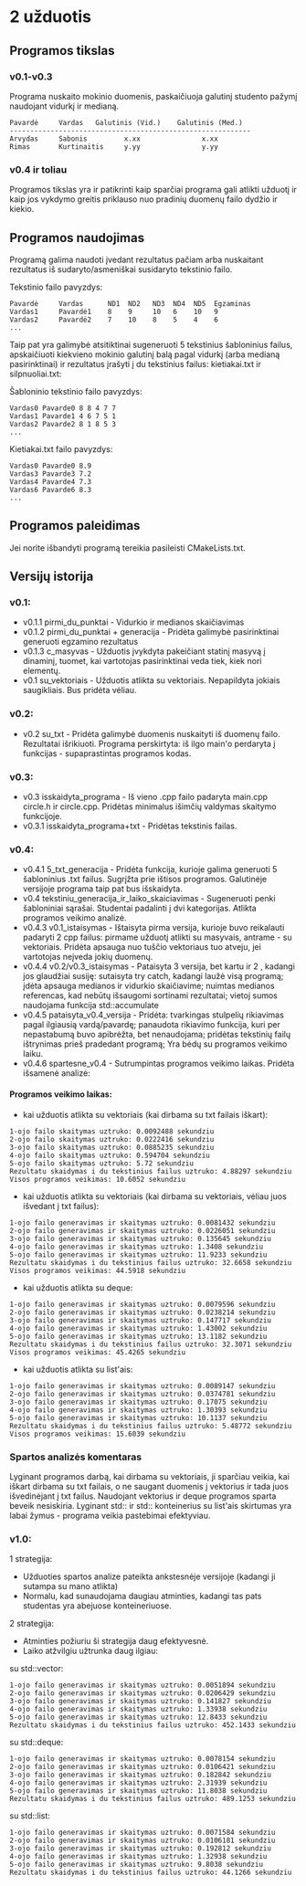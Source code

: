# 2 užduotis

## Programos tikslas

### v0.1-v0.3

Programa nuskaito mokinio duomenis, paskaičiuoja galutinį studento pažymį naudojant vidurkį ir medianą.
```shell
Pavardė     Vardas   Galutinis (Vid.)    Galutinis (Med.)
-----------------------------------------------------------
Arvydas     Sabonis         x.xx               x.xx
Rimas       Kurtinaitis     y.yy               y.yy
```
### v0.4 ir toliau

Programos tikslas yra ir patikrinti kaip sparčiai programa gali atlikti užduotį ir kaip jos vykdymo greitis priklauso nuo pradinių duomenų failo dydžio ir kiekio.

## Programos naudojimas

Programą galima naudoti įvedant rezultatus pačiam arba nuskaitant rezultatus iš sudaryto/asmeniškai susidaryto tekstinio failo.

Tekstinio failo pavyzdys:
```shell
Pavardė     Vardas      ND1  ND2   ND3  ND4  ND5  Egzaminas
Vardas1     Pavardė1    8    9     10   6    10   9
Vardas2     Pavardė2    7    10    8    5    4    6
...
```
Taip pat yra galimybė atsitiktinai sugeneruoti 5 tekstinius šabloninius failus, apskaičiuoti kiekvieno mokinio galutinį balą pagal vidurkį (arba medianą pasirinktinai) ir rezultatus įrašyti į du tekstinius failus: kietiakai.txt ir silpnuoliai.txt:

Šabloninio tekstinio failo pavyzdys:
```shell
Vardas0 Pavarde0 8 8 4 7 7 
Vardas1 Pavarde1 4 6 7 5 1 
Vardas2 Pavarde2 8 1 8 5 3
...
```
Kietiakai.txt failo pavyzdys:
```shell
Vardas0 Pavarde0 8.9
Vardas3 Pavarde3 7.2
Vardas4 Pavarde4 7.3
Vardas6 Pavarde6 8.3
...
```
## Programos paleidimas

Jei norite išbandyti programą tereikia pasileisti CMakeLists.txt.

## Versijų istorija

### v0.1:

* v0.1.1 pirmi_du_punktai - Vidurkio ir medianos skaičiavimas
* v0.1.2 pirmi_du_punktai + generacija - Pridėta galimybė pasirinktinai generuoti egzamino rezultatus
* v0.1.3 c_masyvas - Užduotis įvykdyta pakeičiant statinį masyvą į dinaminį, tuomet, kai vartotojas pasirinktinai veda tiek, kiek nori elementų.
* v0.1 su_vektoriais - Užduotis atlikta su vektoriais. Nepapildyta jokiais saugikliais. Bus pridėta vėliau.

### v0.2:

* v0.2 su_txt - Pridėta galimybė duomenis nuskaityti iš duomenų failo. Rezultatai išrikiuoti. Programa perskirtyta: iš ilgo main'o perdaryta į funkcijas - supaprastintas programos kodas.

### v0.3:

* v0.3 isskaidyta_programa - Iš vieno .cpp failo padaryta main.cpp circle.h ir circle.cpp. Pridėtas minimalus išimčių valdymas skaitymo funkcijoje.
* v0.3.1 isskaidyta_programa+txt - Pridėtas tekstinis failas.

### v0.4:

* v0.4.1 5_txt_generacija - Pridėta funkcija, kurioje galima generuoti 5 šabloninius .txt failus. Sugrįžta prie ištisos programos. Galutinėje versijoje programa taip pat bus išskaidyta.
* v0.4 tekstiniu_generacija_ir_laiko_skaiciavimas - Sugeneruoti penki šabloniniai sąrašai. Studentai padalinti į dvi kategorijas. Atlikta programos veikimo analizė.
* v0.4.3 v0.1_istaisymas - Ištaisyta pirma versija, kurioje buvo reikalauti padaryti 2 cpp failus: pirmame užduotį atlikti su masyvais, antrame - su vektoriais. Pridėta apsauga nuo tuščio vektoriaus tuo atveju, jei vartotojas neįveda jokių duomenų.
* v0.4.4 v0.2/v0.3_istaisymas - Pataisyta 3 versija, bet kartu ir 2 , kadangi jos glaudžiai susiję: sutaisyta try catch, kadangi laužė visą programą; įdėta apsauga medianos ir vidurkio skaičiavime; nuimtas medianos referencas, kad nebūtų išsaugomi sortinami rezultatai; vietoj sumos naudojama funkcija std::accumulate
* v0.4.5 pataisyta_v0.4_versija - Pridėta: tvarkingas stulpelių rikiavimas pagal ilgiausią vardą/pavardę; panaudota rikiavimo funkcija, kuri per nepastabumą buvo apibrėžta, bet nenaudojama; pridėtas tekstinių failų ištrynimas prieš pradedant programą; Yra bėdų su programos veikimo laiku.
* v0.4.6 spartesne_v0.4 - Sutrumpintas programos veikimo laikas. Pridėta išsamenė analizė:

#### Programos veikimo laikas:

* kai užduotis atlikta su vektoriais (kai dirbama su txt failais iškart):
```shell
1-ojo failo skaitymas uztruko: 0.0092488 sekundziu
2-ojo failo skaitymas uztruko: 0.0222416 sekundziu
3-ojo failo skaitymas uztruko: 0.0885235 sekundziu
4-ojo failo skaitymas uztruko: 0.594704 sekundziu
5-ojo failo skaitymas uztruko: 5.72 sekundziu
Rezultatu skaidymas i du tekstinius failus uztruko: 4.88297 sekundziu
Visos programos veikimas: 10.6052 sekundziu
```
* kai užduotis atlikta su vektoriais (kai dirbama su vektoriais, vėliau juos išvedant į txt failus):
```shell
1-ojo failo generavimas ir skaitymas uztruko: 0.0081432 sekundziu
2-ojo failo generavimas ir skaitymas uztruko: 0.0226051 sekundziu
3-ojo failo generavimas ir skaitymas uztruko: 0.135645 sekundziu
4-ojo failo generavimas ir skaitymas uztruko: 1.3408 sekundziu
5-ojo failo generavimas ir skaitymas uztruko: 11.9233 sekundziu
Rezultatu skaidymas i du tekstinius failus uztruko: 32.6658 sekundziu
Visos programos veikimas: 44.5918 sekundziu
```
* kai užduotis atlikta su deque:
```shell
1-ojo failo generavimas ir skaitymas uztruko: 0.0079596 sekundziu
2-ojo failo generavimas ir skaitymas uztruko: 0.0238214 sekundziu
3-ojo failo generavimas ir skaitymas uztruko: 0.147717 sekundziu
4-ojo failo generavimas ir skaitymas uztruko: 1.43002 sekundziu
5-ojo failo generavimas ir skaitymas uztruko: 13.1182 sekundziu
Rezultatu skaidymas i du tekstinius failus uztruko: 32.3071 sekundziu
Visos programos veikimas: 45.4265 sekundziu
```
* kai užduotis atlikta su list'ais:
```shell
1-ojo failo generavimas ir skaitymas uztruko: 0.0089147 sekundziu
2-ojo failo generavimas ir skaitymas uztruko: 0.0374781 sekundziu
3-ojo failo generavimas ir skaitymas uztruko: 0.17075 sekundziu
4-ojo failo generavimas ir skaitymas uztruko: 1.30393 sekundziu
5-ojo failo generavimas ir skaitymas uztruko: 10.1137 sekundziu
Rezultatu skaidymas i du tekstinius failus uztruko: 5.48772 sekundziu
Visos programos veikimas: 15.6039 sekundziu
```
### Spartos analizės komentaras

Lyginant programos darbą, kai dirbama su vektoriais, ji sparčiau veikia, kai iškart dirbama su txt failais, o ne saugant duomenis į vektorius ir tada juos išvedinėjant į txt failus. Naudojant vektorius ir deque programos sparta beveik nesiskiria. Lyginant std::<vector> ir std::<deque> konteinerius su list'ais skirtumas yra labai žymus - programa veikia pastebimai efektyviau.
  
  ### v1.0:
  
1 strategija:
* Užduoties spartos analize pateikta ankstesnėje versijoje (kadangi ji sutampa su mano atlikta)
* Normalu, kad sunaudojama daugiau atminties, kadangi tas pats studentas yra abejuose konteineriuose.

2 strategija:
* Atminties požiuriu ši strategija daug efektyvesnė.
* Laiko atžvilgiu užtrunka daug ilgiau:

su std::vector:
```shell
1-ojo failo generavimas ir skaitymas uztruko: 0.0051894 sekundziu
2-ojo failo generavimas ir skaitymas uztruko: 0.0206429 sekundziu
3-ojo failo generavimas ir skaitymas uztruko: 0.141827 sekundziu
4-ojo failo generavimas ir skaitymas uztruko: 1.33938 sekundziu
5-ojo failo generavimas ir skaitymas uztruko: 12.8433 sekundziu
Rezultatu skaidymas i du tekstinius failus uztruko: 452.1433 sekundziu
```
su std::deque:
```shell
1-ojo failo generavimas ir skaitymas uztruko: 0.0078154 sekundziu
2-ojo failo generavimas ir skaitymas uztruko: 0.0106421 sekundziu
3-ojo failo generavimas ir skaitymas uztruko: 0.182842 sekundziu
4-ojo failo generavimas ir skaitymas uztruko: 2.31939 sekundziu
5-ojo failo generavimas ir skaitymas uztruko: 11.8038 sekundziu
Rezultatu skaidymas i du tekstinius failus uztruko: 489.1253 sekundziu
```
su std::list:
```shell
1-ojo failo generavimas ir skaitymas uztruko: 0.0071584 sekundziu
2-ojo failo generavimas ir skaitymas uztruko: 0.0106181 sekundziu
3-ojo failo generavimas ir skaitymas uztruko: 0.192812 sekundziu
4-ojo failo generavimas ir skaitymas uztruko: 1.32938 sekundziu
5-ojo failo generavimas ir skaitymas uztruko: 9.8038 sekundziu
Rezultatu skaidymas i du tekstinius failus uztruko: 44.1266 sekundziu
```
